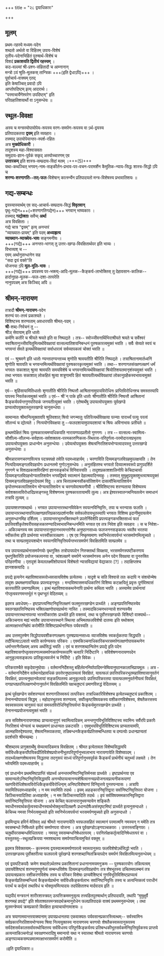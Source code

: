 +++
title = "२८ द्वयाधिकारः"

+++


## मूलम्
प्रथम-रहस्ये मध्यम-पदेन  
शब्दतो अर्थतो वा विहितम् उपाय-विशेषं  
तृतीय-पदेनाभिहितं पुरुषार्थ-विशेषं च  
विशदं **प्रकाशयति द्वितीयं रहस्यम्** ।  
कठ-वल्ल्यां श्री-प्रश्न-संहितादौ च आम्नानान्  
मन्त्रो ऽयं श्रुति-मूलकस् तान्त्रिकः +++(इति द्वेधाऽपि)+++ ।  
पूर्वाचार्य-वाक्यम् एतद्  
इति केषाञ्चित् प्रवादो ऽपि  
आप्तोपदिष्टम् इत्य् आदरार्थः।  
"परमाचार्येणेश्वरेण उपदिष्टम्" इति  
परिग्रहातिशयार्थो वा ऽनुसन्धेयः ॥

## स्थूल-विवक्षा
अस्य च मन्त्रस्योपायोपेय-रूपस्य वरण-समर्पण-रूपस्य वा ऽर्थ-द्वयस्य  
प्रतिपादकतया **द्वयम्** इति व्यवहारः ।  
तस्माद् उपायोपेयान्तर-स्पर्श-रहितः  
अत्र **मुख्योधिकारी** ।  
तादृशस्य महा-विश्वासवतः  
समुदाय-ज्ञान-पूर्वकं सकृद् अस्योच्चारणम् एव  
**उत्तारकम्** इति शास्त्र-सम्प्रदाय-विदां मतम् ।+++(5)+++  
यथा-कथञ्चित् भगवन्-नाम-सङ्कीर्तन-प्रभाव-पर-वचन-परामर्शेन कैमुतिक-न्याय-सिद्धः   शास्त्र-सिद्धो ऽपि च  
**शरण्य-शरणागति--तत्-फल**-विशेषान् कार्त्स्न्येन प्रतिपादयतो मन्त्र-विशेषस्य प्रभावातिशयः ॥

## गद्य-सम्बन्धः
द्वयस्यास्यार्थम् एव सद्-आचार्य-सम्प्रदाय-सिद्धं **विवृतवान्**  
पृथु-गद्येन+++(=शरणागतिगद्येन)+++ भगवान् भाष्यकारः ।  
तस्माद् **गद्योक्ताः** सर्वेप्य् **अर्था**  
अत्र विवक्षिताः ।  
गद्ये चात्र "द्वयम्" इत्य् अनन्तरं  
"व्याख्यात-प्रायम्" इति पदम् **अध्याहृत्य**  
**व्याख्यान-व्याख्येय-भावः** सङ्गमनीयः ।  
+++(गद्ये)+++ अनन्तर-भागस् तु उत्तर-खण्ड-विवक्षितार्थपर इति भाव्यः ।  
विभाव्यश् च --  
एवम् अर्थानुसन्धानेन सह  
"सदा द्वयं वक्ते"ति  
योजनया ऽपि **मूल-मूलि-भावः** ।  
+++(गद्ये)+++ प्रपन्नस्य पर-भक्त्य्-आदि-मूलक--कैङ्कर्य-लाभोक्तिस् तु देहावसान-कालिक--हार्दानुग्रह-मूलक--फल-दशा-तत्परेति  
नानुपपन्नम् अत्र किञ्चिद् अपि ॥

## श्रीमन्-नारायण
तत्रादौ **श्रीमन्-नारायण**-पदेन  
शरण्यं पर-तत्त्वं प्रकाश्यते ।  
विशिष्टस्य शरण्यताम् अवधारयति श्रीमत्-पदम् ।  
**श्री**-शब्द-निर्वचनं तु --  
श्रीञ् सेवायाम् इति धातोः  
कर्मणि कर्तरि च श्रीयते श्रयते इति वा निष्पद्यते । तत्र-- स्वोज्जीवनार्थिभिराश्रीयते श्रयते च सर्वेश्वरं स्वाश्रितानुज्जीवयितुमित्यर्थविवक्षायां वात्सल्यातिशयनिबन्धनं पुरुषकारत्वमुक्तं भवति । सर्वैः सेव्यते स्वयं च भगवन्तं सेवते इत्यर्थविवक्षायां सर्वाधारत्वं सर्वव्यापकत्वं चोक्तं भवति ॥

एवं -- श्रुश्रवणे इति धातोः ण्यन्तादण्यन्ताच्च शृणोति श्रावयतीति श्रीरिति निष्पद्यते । तत्राश्रितानामार्तध्वनिं शृणोति श्रावयति च भगवन्तमित्यर्थविवक्षायां पुरुषकारकृत्यमुक्तं भवति । तथा-- शरणागतसंरक्षणलक्षणं धर्मं भगवतः सकाशात् श्रुत्वा श्रावयति समयविशेषे च भगवन्तमित्यर्थविवक्षायां श्रियोतिशयतमानृशंस्यमुक्तं भवति । तथा भगवतः सकाशात् लोकहितं श्रुत्वा शत्रूणामपि हितं श्रावयतीत्यर्थविवक्षायां लोकानुग्रहैकस्वभावत्वमुक्तं भवति ॥

एवं-- शृहिंसायामितिधातोः शृणातीति श्रीरिति निष्पत्तौ आश्रितानामुपायविरोधिनः प्राप्तिविरोधिनश्च समस्तस्यापि पापस्य निवर्तकत्वमुक्तं भवति ॥ एवं-- श्री`न् पाके इति धातोः श्रीणातीति श्रीरिति निष्पत्तौ आश्रितानां कैङ्कर्यपर्यन्तगुणपरिपाकं जनयतीत्युक्तं भवति । एतेष्वर्थेषु उपायत्वोपयुक्ताः पूर्वखण्डे प्राप्यत्वोपयुक्तास्तूत्तरखण्डे चानुसन्धेयाः ।

सामान्यतः श्रीमानित्युक्तावपि श्रुतिवशात् श्रियो जगन्मातुः पतिरित्यर्थविवक्षया पत्न्याः पारार्थ्यं पत्युः परत्वं सौलभ्यं च द्योत्यते । नित्ययोगविवक्षया तु --फलदशायामुपायदशायां च श्रियः अविनाभावः प्रतीयते ॥

इत्थमपेक्षितं श्रियः पुरुषकारत्वमप्यधिकयति नारायणपदप्रतीतो गुणगणः । तत्र -- वात्सल्य-स्वामित्व-सौशील्य-सौलभ्य-सर्वज्ञत्व-सर्वशक्तत्व-परमकारुणिकत्व-स्थिरत्व-परिपूर्णत्व-परमोदारत्वप्रभृतयः उपायत्वोपयुक्ताः प्राधान्येन अनुसन्धेयाः । उपेयत्वोपयुक्ताः शेषत्वनिरतिशयभोग्यत्वादयस्तु उत्तरखण्डे अनुसन्धेयाः ॥

श्रीमन्नारायणचरणावित्यत्र पदत्रयपक्षे तवेति पदमध्याहार्यम् । चरणाविति दिव्यमङ्गलविग्रहमुपलक्षयति । तेन नित्यदिव्यमङ्गलविग्रहयोगः प्रधानतमो गुणोऽनुसन्धेयः । अनुसंहितश्च भगवतो दिव्यात्मस्वरूपे प्रागुपदर्शिते गुणगणे च विशदप्रकाशविरहिणां ज्ञानसङ्कोचं विनिवारयति । तादृशप्रकाशशालिनोपि केचिदाचार्याः दिव्यमङ्गलविग्रहभोग्यतातिशयेन भगवद्विषये स्वात्मानं देहात्मवादिनमाहुः । तस्मात् मुमुक्षूपयुक्तशुभत्वाश्रययुक्तं दिव्यमङ्गलविग्रहमुपादेयतमं विदुः । अत्र चित्तालम्बनसौकर्यातिशयेन दासत्वौचित्यातिशयेन कृपोत्तम्भकत्वातिशयेन भोग्यत्वातिशयेन च चरणावेवाश्रयणीयौ । श्रीविशिष्टस्य शरण्यताया विशेष्यस्य सर्वशक्तत्वविरोधादिप्रसङ्गस्तु विशेषणस्य पुरुषकारतायामपि तुल्यः। अत्र ईश्वरस्वातन्त्र्यनियतत्वेन समाधानं तत्रापि तुल्यम् ॥

उपायश्शरणशब्दार्थः । भगवत उपायान्तरस्थानविवेकेन स्वयत्नविनिवृत्तिः, तया च भरन्यासः फलति । उपायान्तरस्थानापत्तिलक्षणप्रपत्तिप्रकारप्रदर्शनायैव सर्वफलोपायभूतस्यापि भगवतः विशिष्य इदानीमुपायत्वेन अनुसन्धानमिह दर्शितम् । उपायान्तरभूतभक्तिस्थाने प्रपत्तेर्निवेशेपि प्रपत्त्यङ्गकभक्तिसाध्यं फलं प्रपत्तिवशीकृतेश्वरीयसहजकारुण्यादिस्वभावनिबन्धनमिति भगवत एव तत्र निवेश इति व्यवहारः । स च निवेशः-- अकिञ्चनस्य मम उपायान्तरानुष्ठानभरमन्तरेणैव अनुष्ठानसाध्यः फलजननसङ्कल्पः भवतैव भरतया स्वीकर्तव्य इति प्रार्थनया भरस्वीकारलक्षणः । एष एव निष्कृष्यमाणः स्वनिर्भरत्वपर्यन्तं भरसमर्पणमित्युच्यते । तथा च साम्प्रतमुपायशब्देन स्वयत्नविनिवृत्तिपर्यन्तभरसमर्पणं विवक्षितमिति साम्प्रतमेव ॥

यत्र उपायत्वप्रार्थनासमर्पणयोः पृथगुक्तिः तत्रोपायपदेन निरुक्तार्था विवक्षया, भरसमर्पणस्पष्टीकरणाय पृथगुक्तिरिति प्रयोजनकल्पनया वा, त्र्यंशलक्षणे समर्पणे भरसमर्पणस्य अनेन पदेन विवक्षया वा पुनरुक्तिः परिहरणीया । एतादृशं केवललक्ष्मीशोपायत्वं विशेषतो न्यासविद्यायां वेद्याकारः [‍?] । तदाक्षिप्तश्च ज्ञानशक्त्यादिः ॥

प्रपद्ये इत्यनेन महाविश्वासरूपोध्यवसायविशेषः प्रत्येतव्यः । यादृशे च सति विश्वासे ततः कदापि न संशयोन्मेषः तादृशः प्रथमक्षणावच्छिन्नः प्रपत्त्यङ्गभूतः । मन्दविश्वासमप्यधिकारिणं विशिष्य कटाक्षयितुं प्रवृत्तः पूर्णविश्वासं कारयतीति प्रमाणप्रमितम् । इत्थं महाविश्वासकथनेनापि प्रार्थना कथिता भवति । अस्यामेव प्रार्थनायां गोप्तृत्ववरणमन्तर्भूतं न पृथग्भूतं वेदितव्यम् ॥

इदमत्र अवधेयम्-- इष्टप्राप्त्यनिष्टनिवृत्तिलक्षणं फलमुत्तरखण्डेन प्रार्थ्यते । अङ्गप्रपत्तिनिष्ठस्येव स्वतन्त्रप्रपत्तिनिष्ठस्य भक्तिलक्षणोपायप्रार्थना नास्ति । तस्मादकिञ्चनभरन्यासे शरण्यस्यैव उपायान्तरस्थानापत्त्या भरस्वीकारांशः प्रार्थ्यते इति वक्तव्यं, तथा च पूर्वोत्तरखण्डयोः विशिष्टो वाक्यार्थः--अकिञ्चनाय मह्यं भवतैव उपायान्तरस्थाने स्थित्या अभिमतफलविशेषो दातव्यः इति यथोक्तम् आत्मरक्षाभरनिक्षेपं करोमीति विशिष्टप्रार्थनान्वितः पर्यवस्यति ॥

अथ उत्तमपुरुषेण सिद्धोपायवशीकरणलक्षणः पुरुषप्रयत्नसाध्यः व्याजविशेषः स्वकर्तृकतया सिद्ध्यति । तदौचित्याऽऽयातो भवति कार्पण्यरूपः परिकरः । एवमकिञ्चनाधिकारिकभरसमर्पणलक्षणोपायकथनेन धर्मान्तरनैरपेक्ष्यम् अस्य अर्थसिद्धं भवति । एवं च शरणशब्दान्वितेन प्रपद्ये इति पदेन महाविश्वासगोप्तृत्ववरणात्मसमर्पणकार्पण्यरूपाणि चत्वारि निर्दिष्टानि । सविशेषणनारायणपदेन आनुकूल्यसङ्कल्पः प्रातिकूल्यवर्जनं च निर्दिष्टे । इति विवेकः ।

परिकराश्चैते सकृदेवानुष्ठेयाः । वर्तमाननिर्देशस्तु बर्हिर्लवननिर्वापादिमन्त्रेष्विवानुष्ठानकालाभिप्रायमूलः । अत्र -- वर्तमाननिर्देशेन वर्तमानदेहावधिकं प्रपत्तेरनुष्ठातव्यत्वं विवक्षितं, यावत्फलं प्रपत्तिपरिकरभूतमहाविश्वासानुवर्तनं विवक्षितं, प्रपत्त्यनुष्ठानवेलायां सङ्कल्पितस्य आनुकूल्यादेः प्रपत्तिपरिकरतया यावत्फलमनुवर्तनीयत्वं विवक्षितं, रागप्राप्तप्रपत्तिलक्षणभोगानुवर्तनं विवक्षितमिति पक्षचतुष्टयं प्रमाणविरुद्धं वेदितव्यम् ॥

इत्थं पूर्वखण्डेन सर्वशरण्यत्वं शरणागतिस्वरूपं तत्परिकरः तत्राधिकारिविशेषश्च इत्येतच्चतुष्टयं प्रकाशितम् । तेनानन्योपायत्वं सिद्धम् । महोदारभूतस्य शरण्यस्य, सर्वोत्कृष्टविषयकस्य वशीकरणविशेषस्य, शेषतैकरसस्य स्वस्वरूपस्य चानुरूपं फलं समस्तविरोधिनिवृत्तिपर्यन्तं कैङ्कर्यमुत्तरखण्डेन प्रार्थ्यते । तेनानन्यप्रयोजनत्वमुक्तं भवति ॥

अत्र सविशेषनारायणशब्दः प्राप्यत्वानुगुणं स्वामित्वादिकम् अनन्तगुणविभूतिविशिष्टस्य स्वामिनः सर्वैरपि प्रकारैः निरतिशयं भोग्यत्वं च यथाप्रमाणं प्राधान्यतः प्रकटयति । एवमुभयविभूतिविशिष्टस्य प्राप्यतायामपि, आत्महविरुद्देश्यतया, शेषत्वनिरूपकतया, तन्निबन्धनकैङ्कर्यप्रतिसम्बन्धितया च दम्पत्योः प्रधानप्राप्यतां प्रदर्शयति श्रीमच्छब्दः ।

श्रीशब्दस्य प्रागुक्तार्थेषु सेव्यत्वादिकमत्र विवक्षितम् । श्रीमत इत्येतावता विशेष्यसिद्धावपि सर्वविधकैङ्कर्योपयिकप्रीतिविशेषप्रयोजनीभूतपरिपूर्णानुभवलाभाय नारायणायेति विशेष्यपदम् । तादर्थ्यलक्षणशेषत्वस्य सिद्धतया तदनुरूपं साध्यं परिपूर्णानुभवपूर्वकं कैङ्कर्यं प्रार्थनीयं चतुर्थ्या लक्ष्यते । तेन भवेयमिति पदमध्याहार्यम् ॥

एवं प्राधान्येन प्रथममिष्टप्राप्तिं संप्रार्थ्य अनन्तरमनिष्टनिवृत्तिर्मनसा प्रार्थ्यते । इष्टप्रार्थनया एव सामान्यतोऽनिष्टनिवृत्तिसिद्धावपि अनन्योपायत्वानन्यशेषित्वानन्यप्रयोजनत्वप्रत्यनीकरूपाणां रक्षणविरोधिशेषत्वविरोधिकैङ्कर्यविरोधिना्म् अनिष्टविशेषाणां विनिवृत्तये पुनरुपन्यासः । अत्रापि स्यामितिपदमध्याहार्यम् । न मम स्यामिति तदर्थः । इयम् अहङ्कारनिवृत्तिद्वारा सर्वानिष्टनिवृत्तिपरा योजना । किञ्चित्स्यादितिवा अध्याहार्यम् । न मम किञ्चित्स्यादिति तदर्थः । इयं सर्वविषयममकारनिवृत्तिद्वारा सर्वानिष्टनिवृत्तिपरा योजना । अत्र केचित् फलान्तरानुभवन्यायेन शङ्कितैः स्वाधीनस्वार्थकर्तृत्वस्वाधीनस्वार्थभोक्तृत्वादिलक्षणैः प्रधानदोषैःअसंस्पृष्टमिष्टं प्रार्थ्यते इत्यनुसन्दधते । केचिच्च नमसा निर्भरत्वमुच्यते इति स्वनिर्भरत्वपर्यन्तं भरसमर्पणमुच्यते इति अनुसन्दधते ।

इयमिन्द्राय हविर्न मेतिवत् अहं श्रीमते नारायणायेति भरफलसहितं स्वात्मानं परमात्मनि नमस्यन् न ममेति तत्र स्वसम्बन्धो निषिध्यते इतीयं समर्पणपरा योजना । अत्र पूर्वखण्डोऽङ्गपञ्चकपरः । उत्तरस्त्वङ्गिपरः । चतुर्थीपरसम्बन्धविधितत्परा । नमस्तु स्वसम्बन्धनिषेधतत्परम् । परनिरपेक्षकर्तृत्वादिनिषेधतत्परं वा । वस्तुतस्तु--स्थूलप्रक्रियया नमश्शब्दस्य समर्पणवाचित्वमुचितं वक्तुम् ॥

इदमत्र विवेक्तव्यम्-- कृत्स्नस्य द्वयस्यात्मसमर्पणपरत्वे स्वरूपानुरूपः फलविशेषोऽर्थसिद्धो भवति । उत्तरखण्डस्य पूर्वोक्तरीत्या फलपरत्वे पूर्वखण्डे शरणशब्दान्वितक्रियापदेन समर्पणं विवक्षितमित्यनुसन्धेयम् ॥

एवं द्वयघटिकपदैः क्रमेण शब्दतोऽर्थतश्च प्रकाशितानां प्रधानानामयमनुक्रमः -- पुरुषकारयोगः तन्नित्यत्वम् उपायवैशिष्ट्यं शरण्यगुणपूर्णत्वं सम्बन्धविशेषः दिव्यमङ्गलविग्रहयोगः तत्र शेषभूतस्य उचितमवलम्बनं तत्र उपायत्वप्रकारः वशीकरणविशेषः तस्य च परिकर विशेषाः प्राप्यवैशिष्ट्यं गुणविभूतिविशिष्टप्राप्यत्वं कैङ्कर्यप्रतिसम्बन्धित्वं कैङ्कर्यप्रार्थना सर्वविधकैङ्कर्यलाभः सर्वानिष्टनिवृत्तिः तस्य च अत्यन्तिकत्वं पराधीनं परार्थं च कर्तृत्वं तथाविधं च भोक्तृत्वमित्यादयः तदपेक्षिताश्च मार्दवादय इति ॥

यद्यपीदं मन्त्ररत्नं शारीरशास्त्रवत् उत्पत्तिक्रममनुसृत्य तत्त्वहितपुरुषार्थान् प्रतिपादयति, तथापि “मुमुक्षुर्वै शरणमहं प्रपद्ये” इति श्वेताश्वतरमन्त्रवदर्थक्रमानुरोधेन फलप्रतिपादकं वाक्यं प्रथममनुसन्धेयम् । तथा मूलमन्त्रेप्ययं क्रमप्रकारो विवक्षित इत्याचार्याणामाशयः ॥

अत्र त्रयाणामवान्तरवाक्यानाम् उपायप्रधानतया एकवाक्यतः पर्यवसानप्रकारस्त्वित्थम्-- सर्वस्वामिनः सर्वप्रकारनिरतिशयभोग्यस्य श्रिया नित्ययुक्तस्य नारायणस्य चरणयोः शेषतैकस्वरूपानुरूपस्य सर्वदेशसर्वकालसर्वावस्थोचितस्य सर्वविधस्य परिपूर्णकैङ्कर्यस्य प्रतिबन्धकीभूतसर्वकर्मनिवृत्तिपूर्वकस्य प्राप्तये अत्यन्ताकिञ्चनोऽहं स्वरक्षणभरादिषु ममान्वयो यथा न स्यात्तथा श्रीमतो नारायणस्य चरणयोः अङ्गपञ्चकसम्पन्नमात्मरक्षाभरसमर्पणं करोमीति ॥

॥इति द्वयाधिकारः॥

